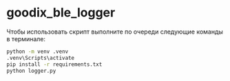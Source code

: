 # goodix_ble_logger

Чтобы использовать скрипт выполните по очереди следующие команды в терминале:
```bat
python -m venv .venv
.venv\Scripts\activate
pip install -r requirements.txt
python logger.py
```
